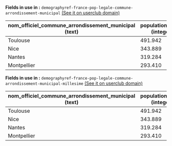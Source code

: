 **Fields in use in :** `demographyref-france-pop-legale-commune-arrondissement-municipal` [(See it on userclub domain)](https://userclub.opendatasoft.com/explore/dataset/demographyref-france-pop-legale-commune-arrondissement-municipal/table/)

| nom_officiel_commune_arrondissement_municipal (text) | population_totale (integer)|
|---|---|
|Toulouse|491.942|
|Nice|343.889|
|Nantes|319.284|
|Montpellier|293.410|

**Fields in use in :** `demographyref-france-pop-legale-commune-arrondissement-municipal-millesime` [(See it on userclub domain)](https://userclub.opendatasoft.com/explore/dataset/demographyref-france-pop-legale-commune-arrondissement-municipal-millesime/table/)

| nom_officiel_commune_arrondissement_municipal (text) | population_totale (integer)| anne_de_recensement (date)|
|---|---|---|
|Toulouse|491.942|2015|
|Nice|343.889|2016|
|Nantes|319.284|2017|
|Montpellier|293.410|2018|